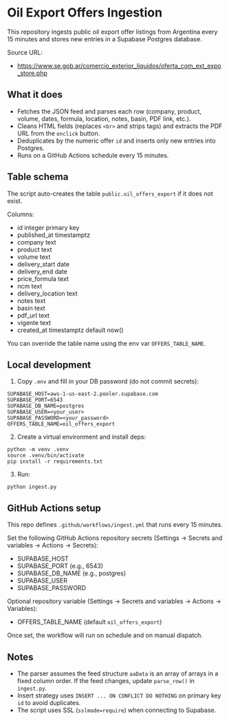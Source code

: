 # Oil Export Offers Ingestion

This repository ingests public oil export offer listings from Argentina every 15 minutes and stores new entries in a Supabase Postgres database.

Source URL:
- https://www.se.gob.ar/comercio_exterior_liquidos/oferta_com_ext_expo_store.php

## What it does
- Fetches the JSON feed and parses each row (company, product, volume, dates, formula, location, notes, basin, PDF link, etc.).
- Cleans HTML fields (replaces `<br>` and strips tags) and extracts the PDF URL from the `onclick` button.
- Deduplicates by the numeric offer `id` and inserts only new entries into Postgres.
- Runs on a GitHub Actions schedule every 15 minutes.

## Table schema
The script auto-creates the table `public.oil_offers_export` if it does not exist.

Columns:
- id integer primary key
- published_at timestamptz
- company text
- product text
- volume text
- delivery_start date
- delivery_end date
- price_formula text
- ncm text
- delivery_location text
- notes text
- basin text
- pdf_url text
- vigente text
- created_at timestamptz default now()

You can override the table name using the env var `OFFERS_TABLE_NAME`.

## Local development

1) Copy `.env` and fill in your DB password (do not commit secrets):

```
SUPABASE_HOST=aws-1-us-east-2.pooler.supabase.com
SUPABASE_PORT=6543
SUPABASE_DB_NAME=postgres
SUPABASE_USER=<your_user>
SUPABASE_PASSWORD=<your_password>
OFFERS_TABLE_NAME=oil_offers_export
```

2) Create a virtual environment and install deps:

```
python -m venv .venv
source .venv/bin/activate
pip install -r requirements.txt
```

3) Run:

```
python ingest.py
```

## GitHub Actions setup

This repo defines `.github/workflows/ingest.yml` that runs every 15 minutes.

Set the following GitHub Actions repository secrets (Settings → Secrets and variables → Actions → Secrets):
- SUPABASE_HOST
- SUPABASE_PORT (e.g., 6543)
- SUPABASE_DB_NAME (e.g., postgres)
- SUPABASE_USER
- SUPABASE_PASSWORD

Optional repository variable (Settings → Secrets and variables → Actions → Variables):
- OFFERS_TABLE_NAME (default `oil_offers_export`)

Once set, the workflow will run on schedule and on manual dispatch.

## Notes
- The parser assumes the feed structure `aaData` is an array of arrays in a fixed column order. If the feed changes, update `parse_row()` in `ingest.py`.
- Insert strategy uses `INSERT ... ON CONFLICT DO NOTHING` on primary key `id` to avoid duplicates.
- The script uses SSL (`sslmode=require`) when connecting to Supabase.
